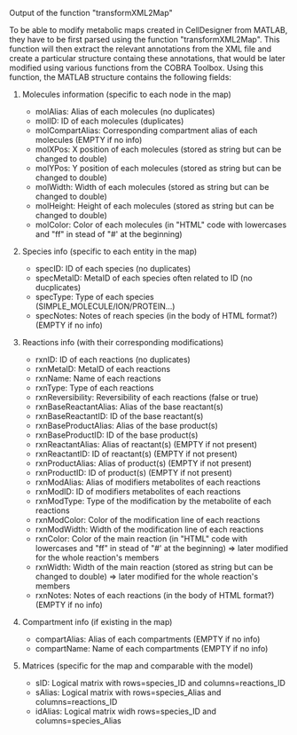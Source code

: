 Output of the function "transformXML2Map"

To be able to modify metabolic maps created in CellDesigner from MATLAB,
they have to be first parsed using the function "transformXML2Map".
This function will then extract the relevant annotations from the XML file
and create a particular structure containg these annotations, that would
be later modified using various functions from the COBRA Toolbox.
Using this function, the MATLAB structure contains the following fields:

1.  Molecules information (specific to each node in the map)
    - molAlias:               Alias of each molecules (no duplicates)
    - molID:                  ID of each molecules (duplicates)
    - molCompartAlias:        Corresponding compartment alias of each
                              molecules (EMPTY if no info)
    - molXPos:                X position of each molecules (stored as
                              string but can be changed to double)
    - molYPos:                Y position of each molecules (stored as
                              string but can be changed to double)
    - molWidth:               Width of each molecules (stored as string
                              but can be changed to double)
    - molHeight:              Height of each molecules (stored as string
                              but can be changed to double)
    - molColor:               Color of each molecules (in "HTML" code
                              with lowercases and "ff" in stead of "#' at
                              the beginning)

2.  Species info (specific to each entity in the map)
    - specID:                 ID of each species (no duplicates)
    - specMetaID:             MetaID of each species often related to
                              ID (no ducplicates)
    - specType:               Type of each species
                              (SIMPLE_MOLECULE/ION/PROTEIN...)
    - specNotes:              Notes of reach species (in the body of HTML
                              format?) (EMPTY if no info)

3.  Reactions info (with their corresponding modifications)
    - rxnID:                  ID of each reactions (no duplicates)
    - rxnMetaID:              MetaID of each reactions
    - rxnName:                Name of each reactions
    - rxnType:                Type of each reactions
    - rxnReversibility:       Reversibility of each reactions (false or
                              true)
    - rxnBaseReactantAlias:   Alias of the base reactant(s)
    - rxnBaseReactantID:      ID of the base reactant(s)
    - rxnBaseProductAlias:    Alias of the base product(s)
    - rxnBaseProductID:       ID of the base product(s)
    - rxnReactantAlias:       Alias of reactant(s) (EMPTY if not present)
    - rxnReactantID:          ID of reactant(s) (EMPTY if not present)
    - rxnProductAlias:        Alias of product(s) (EMPTY if not present)
    - rxnProductID:           ID of product(s) (EMPTY if not present)
    - rxnModAlias:            Alias of modifiers metabolites of each
                              reactions
    - rxnModID:               ID of modifiers metabolites of each
                              reactions
    - rxnModType:             Type of the modification by the metabolite
                              of each reactions
    - rxnModColor:            Color of the modification line of each
                              reactions
    - rxnModWidth:            Width of the modification line of each
                              reactions
    - rxnColor:               Color of the main reaction (in "HTML" code
                              with lowercases and "ff" in stead of "#' at
                              the beginning) => later modified for the
                              whole reaction's members
    - rxnWidth:               Width of the main reaction (stored as
                              string but can be changed to double)
                              => later modified for the whole reaction's
                              members
    - rxnNotes:               Notes of each reactions (in the body of
                              HTML format?) (EMPTY if no info)

4.  Compartment info (if existing in the map)
    - compartAlias:           Alias of each compartments
                              (EMPTY if no info)
    - compartName:            Name of each compartments
                              (EMPTY if no info)

5.  Matrices (specific for the map and comparable with the model)
    - sID:                   Logical matrix with rows=species_ID and
                              columns=reactions_ID
    - sAlias:                Logical matrix with rows=species_Alias and
                              columns=reactions_ID
    - idAlias:               Logical matrix widh rows=species_ID and
                              columns=species_Alias
